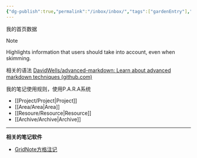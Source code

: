 ```yaml
---
{"dg-publish":true,"permalink":"/inbox/inbox/","tags":["gardenEntry"],"noteIcon":""}
---
```


我的首页数据


> [!NOTE]  
> Highlights information that users should take into account, even when skimming.

相关的语法 [DavidWells/advanced-markdown: Learn about advanced markdown techniques (github.com)](https://github.com/DavidWells/advanced-markdown)


我的笔记使用规则，使用P.A.R.A系统

* [[Project/Project\|Project]]
* [[Area/Area\|Area]]
* [[Resoure/Resource\|Resource]]
* [[Archive/Archive\|Archive]]



---
**相关的笔记软件**

* [GridNote方格注记](https://gridnote.cn/#/landing#home)